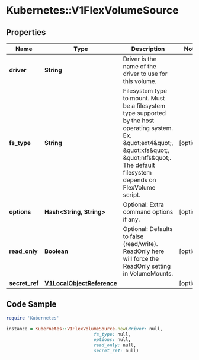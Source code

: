# Kubernetes::V1FlexVolumeSource

## Properties

Name | Type | Description | Notes
------------ | ------------- | ------------- | -------------
**driver** | **String** | Driver is the name of the driver to use for this volume. | 
**fs_type** | **String** | Filesystem type to mount. Must be a filesystem type supported by the host operating system. Ex. \&quot;ext4\&quot;, \&quot;xfs\&quot;, \&quot;ntfs\&quot;. The default filesystem depends on FlexVolume script. | [optional] 
**options** | **Hash&lt;String, String&gt;** | Optional: Extra command options if any. | [optional] 
**read_only** | **Boolean** | Optional: Defaults to false (read/write). ReadOnly here will force the ReadOnly setting in VolumeMounts. | [optional] 
**secret_ref** | [**V1LocalObjectReference**](V1LocalObjectReference.md) |  | [optional] 

## Code Sample

```ruby
require 'Kubernetes'

instance = Kubernetes::V1FlexVolumeSource.new(driver: null,
                                 fs_type: null,
                                 options: null,
                                 read_only: null,
                                 secret_ref: null)
```


